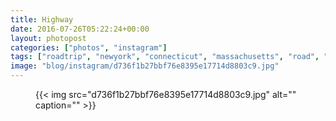 ```yaml
---
title: Highway
date: 2016-07-26T05:22:24+00:00
layout: photopost
categories: ["photos", "instagram"]
tags: ["roadtrip", "newyork", "connecticut", "massachusetts", "road", "highway", "travel", "landscape"]
image: "blog/instagram/d736f1b27bbf76e8395e17714d8803c9.jpg"
---
```


<figure class="photo photo--square">
  {{< img src="d736f1b27bbf76e8395e17714d8803c9.jpg" alt="" caption="" >}}

</figure>


